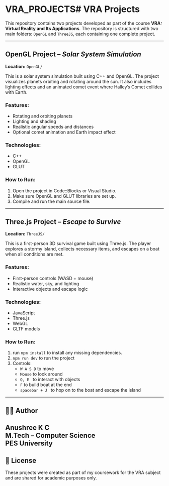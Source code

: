 # VRA_PROJECTS# VRA Projects

This repository contains two projects developed as part of the course **VRA: Virtual Reality and Its Applications**. The repository is structured with two main folders: `OpenGL` and `ThreeJS`, each containing one complete project.

---

##  OpenGL Project – *Solar System Simulation*

**Location:** `OpenGL/`

This is a solar system simulation built using C++ and OpenGL. The project visualizes planets orbiting and rotating around the sun. It also includes lighting effects and an animated comet event where Halley’s Comet collides with Earth.

### Features:
- Rotating and orbiting planets
- Lighting and shading
- Realistic angular speeds and distances
- Optional comet animation and Earth impact effect

### Technologies:
- C++
- OpenGL
- GLUT

### How to Run:
1. Open the project in Code::Blocks or Visual Studio.
2. Make sure OpenGL and GLUT libraries are set up.
3. Compile and run the main source file.

---

##  Three.js Project – *Escape to Survive*

**Location:** `ThreeJS/`

This is a first-person 3D survival game built using Three.js. The player explores a stormy island, collects necessary items, and escapes on a boat when all conditions are met.

### Features:
- First-person controls (WASD + mouse)
- Realistic water, sky, and lighting
- Interactive objects and escape logic


### Technologies:
- JavaScript
- Three.js
- WebGL
- GLTF models

### How to Run:
1. run `npm install` to install any missing dependencies.
2. `npm run dev` to run the project
3. Controls:
   - `W A S D` to move
   - `Mouse` to look around
   - `Q, E ` to interact with objects
   - `F` to build boat at the end
   - `spacebar + J ` to hop on to the boat and escape the island

---

## 👩‍💻 Author

**Anushree K C**  
M.Tech – Computer Science  
PES University  
---

## 📄 License

These projects were created as part of my coursework for the VRA subject and are shared for academic purposes only.
